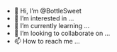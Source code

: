 - 👋 Hi, I’m @BottleSweet
- 👀 I’m interested in ...
- 🌱 I’m currently learning ...
- 💞️ I’m looking to collaborate on ...
- 📫 How to reach me ...

<!---
BottleSweet/BottleSweet is a ✨ special ✨ repository because its `README.md` (this file) appears on your GitHub profile.
You can click the Preview link to take a look at your changes.
--->
